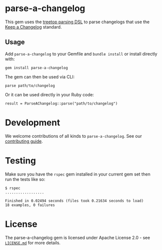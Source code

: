 # parse-a-changelog

This gem uses the [treetop parsing DSL](https://github.com/cjheath/treetop) to
parse changelogs that use the [Keep a Changelog](https://keepachangelog.com)
standard.

## Usage

Add `parse-a-changelog` to your Gemfile and `bundle install` or install directly with:

```
gem install parse-a-changelog
```

The gem can then be used via CLI:

```
parse path/to/changelog
```

Or it can be used directly in your Ruby code:

```
result = ParseAChangelog::parse("path/to/changelog")
```

# Development

We welcome contributions of all kinds to `parse-a-changelog`. See our [contributing guide](CONTRIBUTING.md).

# Testing

Make sure you have the `rspec` gem installed in your current gem set then run the tests like so:

```
$ rspec
..................

Finished in 0.02494 seconds (files took 0.21634 seconds to load)
18 examples, 0 failures
```

# License

The parse-a-changelog gem is licensed under Apache License 2.0 - see [`LICENSE.md`](LICENSE.md) for more details.
